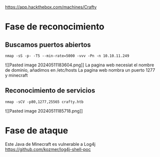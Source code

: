 https://app.hackthebox.com/machines/Crafty
# Fase de reconocimiento
## Buscamos puertos abiertos
```
nmap -sS -p- -T5 --min-rate=5000 -vvv -Pn -n 10.10.11.249
```
![[Pasted image 20240511183604.png]]
La pagina web necesiat el nombre de dominio, añadimos en /etc/hosts
La pagina web nombra un puerto 1277 y minecraft
## Reconocimiento de servicios
```
nmap -sCV -p80,1277,25565 crafty.htb
```
![[Pasted image 20240511185718.png]]
# Fase de ataque
Este Java de Minecraft es vulnerable a Log4j
https://github.com/kozmer/log4j-shell-poc
